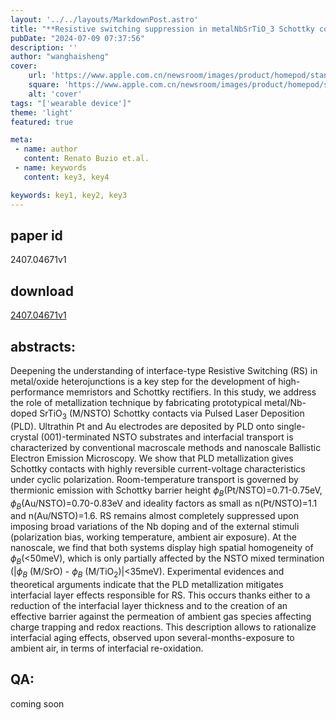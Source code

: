```yaml
---
layout: '../../layouts/MarkdownPost.astro'
title: "**Resistive switching suppression in metalNbSrTiO_3 Schottky contacts prepared by roomtemperature Pulsed Laser Deposition**"
pubDate: "2024-07-09 07:37:56"
description: ''
author: "wanghaisheng"
cover:
    url: 'https://www.apple.com.cn/newsroom/images/product/homepod/standard/Apple-HomePod-hero-230118_big.jpg.large_2x.jpg'
    square: 'https://www.apple.com.cn/newsroom/images/product/homepod/standard/Apple-HomePod-hero-230118_big.jpg.large_2x.jpg'
    alt: 'cover'
tags: "['wearable device']"
theme: 'light'
featured: true

meta:
 - name: author
   content: Renato Buzio et.al.
 - name: keywords
   content: key3, key4

keywords: key1, key2, key3
---
```


## paper id
2407.04671v1
## download
[2407.04671v1](http://arxiv.org/abs/2407.04671v1)
## abstracts:
Deepening the understanding of interface-type Resistive Switching (RS) in metal/oxide heterojunctions is a key step for the development of high-performance memristors and Schottky rectifiers. In this study, we address the role of metallization technique by fabricating prototypical metal/Nb-doped SrTiO$_3$ (M/NSTO) Schottky contacts via Pulsed Laser Deposition (PLD). Ultrathin Pt and Au electrodes are deposited by PLD onto single-crystal (001)-terminated NSTO substrates and interfacial transport is characterized by conventional macroscale methods and nanoscale Ballistic Electron Emission Microscopy. We show that PLD metallization gives Schottky contacts with highly reversible current-voltage characteristics under cyclic polarization. Room-temperature transport is governed by thermionic emission with Schottky barrier height $\phi_B$(Pt/NSTO)=0.71-0.75eV, $\phi_B$(Au/NSTO)=0.70-0.83eV and ideality factors as small as n(Pt/NSTO)=1.1 and n(Au/NSTO)=1.6. RS remains almost completely suppressed upon imposing broad variations of the Nb doping and of the external stimuli (polarization bias, working temperature, ambient air exposure). At the nanoscale, we find that both systems display high spatial homogeneity of $\phi_B$(<50meV), which is only partially affected by the NSTO mixed termination (|$\phi_B$ (M/SrO) - $\phi_B$ (M/TiO$_2$)|<35meV). Experimental evidences and theoretical arguments indicate that the PLD metallization mitigates interfacial layer effects responsible for RS. This occurs thanks either to a reduction of the interfacial layer thickness and to the creation of an effective barrier against the permeation of ambient gas species affecting charge trapping and redox reactions. This description allows to rationalize interfacial aging effects, observed upon several-months-exposure to ambient air, in terms of interfacial re-oxidation.
## QA:
coming soon

